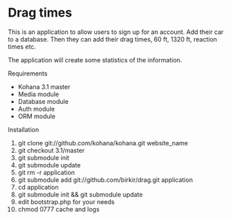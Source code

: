 Drag times
==========

This is an application to allow users to sign up for an account. Add their car to a database. Then they can add their drag times, 60 ft, 1320 ft, reaction times etc.

The application will create some statistics of the information.

Requirements

  * Kohana 3.1 master
  * Media module
  * Database module
  * Auth module
  * ORM module


Installation

  1. git clone git://github.com/kohana/kohana.git website_name
  2. git checkout 3.1/master
  3. git submodule init
  4. git submodule update
  5. git rm -r application
  6. git submodule add git://github.com/birkir/drag.git application
  7. cd application
  8. git submodule init && git submodule update
  9. edit bootstrap.php for your needs
  10. chmod 0777 cache and logs
